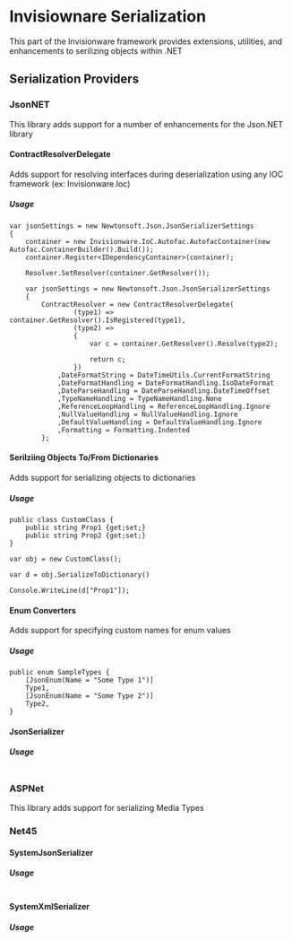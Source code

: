 # Invisiownare Serialization
This part of the Invisionware framework provides extensions, utilities, and enhancements to serilizing objects within .NET

## Serialization Providers

### JsonNET
This library adds support for a number of enhancements for the Json.NET library

#### ContractResolverDelegate
Adds support for resolving interfaces during deserialization using any IOC framework (ex: Invisionware.Ioc)

##### Usage
```
var jsonSettings = new Newtonsoft.Json.JsonSerializerSettings
{
	container = new Invisionware.IoC.Autofac.AutofacContainer(new Autofac.ContainerBuilder().Build());
	container.Register<IDependencyContainer>(container);

	Resolver.SetResolver(container.GetResolver());

	var jsonSettings = new Newtonsoft.Json.JsonSerializerSettings
	{
		ContractResolver = new ContractResolverDelegate(
				(type1) => container.GetResolver().IsRegistered(type1),
				(type2) =>
				{
					var c = container.GetResolver().Resolve(type2);

					return c;
				})
			,DateFormatString = DateTimeUtils.CurrentFormatString
			,DateFormatHandling = DateFormatHandling.IsoDateFormat
			,DateParseHandling = DateParseHandling.DateTimeOffset
			,TypeNameHandling = TypeNameHandling.None
			,ReferenceLoopHandling = ReferenceLoopHandling.Ignore
			,NullValueHandling = NullValueHandling.Ignore
			,DefaultValueHandling = DefaultValueHandling.Ignore
			,Formatting = Formatting.Indented
		};
```

#### Serilziing Objects To/From Dictionaries
Adds support for serializing objects to dictionaries

##### Usage
```
public class CustomClass {
	public string Prop1 {get;set;}
	public string Prop2 {get;set;}
}

var obj = new CustomClass();

var d = obj.SerializeToDictionary()

Console.WriteLine(d["Prop1"]);
```

#### Enum Converters
Adds support for specifying custom names for enum values

##### Usage
```
public enum SampleTypes {
	[JsonEnum(Name = "Some Type 1")]
	Type1,
	[JsonEnum(Name = "Some Type 2")]
	Type2,
}
```

#### JsonSerializer

##### Usage
```
```

### ASPNet
This library adds support for serializing Media Types

### Net45

#### SystemJsonSerializer

##### Usage
```
```

#### SystemXmlSerializer

##### Usage
```
```
